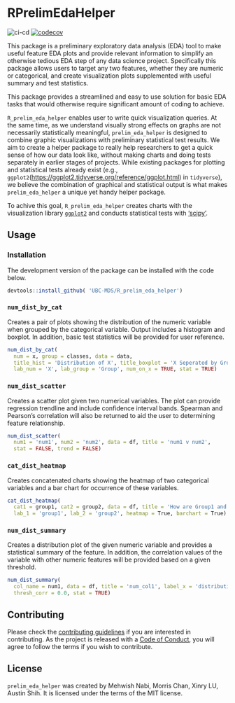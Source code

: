 
<!-- README.md is generated from README.Rmd. Please edit that file -->

# RPrelimEdaHelper

<!-- badges: start -->
![ci-cd](https://github.com/UBC-MDS/prelim_eda_helper/actions/workflows/ci-cd.yml/badge.svg) [![codecov](https://codecov.io/gh/UBC-MDS/R_Prelim_Eda_Helper/branch/main/graph/badge.svg?token=7BpWZihHxW)](https://codecov.io/gh/UBC-MDS/R_Prelim_Eda_Helper)
<!-- badges: end -->

This package is a preliminary exploratory data analysis (EDA) tool to
make useful feature EDA plots and provide relevant information to
simplify an otherwise tedious EDA step of any data science project.
Specifically this package allows users to target any two features,
whether they are numeric or categorical, and create visualization plots
supplemented with useful summary and test statistics.

This package provides a streamlined and easy to use solution for basic
EDA tasks that would otherwise require significant amount of coding to
achieve.

`R_prelim_eda_helper` enables user to write quick visualization queries.
At the same time, as we understand visually strong effects on graphs are
not necessarily statistically meaningful, `prelim_eda_helper` is
designed to combine graphic visualizations with preliminary statistical
test results. We aim to create a helper package to really help
researchers to get a quick sense of how our data look like, without
making charts and doing tests separately in earlier stages of projects.
While existing packages for plotting and statistical tests already exist
(e.g., `ggplot2`(<https://ggplot2.tidyverse.org/reference/ggplot.html>)
in `tidyverse`), we believe the combination of graphical and statistical
output is what makes `prelim_eda_helper` a unique yet handy helper
package.

To achive this goal, `R_prelim_eda_helper` creates charts with the
visualization library
[`ggplot2`](https://ggplot2.tidyverse.org/reference/ggplot.html) and
conducts statistical tests with [‘scipy’](https://scipy.org/).

## Usage

### Installation

The development version of the package can be installed with the code
below.

``` r
devtools::install_github( 'UBC-MDS/R_prelim_eda_helper')
```

### `num_dist_by_cat`

Creates a pair of plots showing the distribution of the numeric variable
when grouped by the categorical variable. Output includes a histogram
and boxplot. In addition, basic test statistics will be provided for
user reference.

``` r
num_dist_by_cat(
  num = x, group = classes, data = data,
  title_hist = 'Distribution of X', title_boxplot = 'X Seperated by Group',
  lab_num = 'X', lab_group = 'Group', num_on_x = TRUE, stat = TRUE)
```

### `num_dist_scatter`

Creates a scatter plot given two numerical variables. The plot can
provide regression trendline and include confidence interval bands.
Spearman and Pearson’s correlation will also be returned to aid the user
to determining feature relationship.

``` r
num_dist_scatter(
  num1 = 'num1', num2 = 'num2', data = df, title = 'num1 v num2',
  stat = FALSE, trend = FALSE)
```

### `cat_dist_heatmap`

Creates concatenated charts showing the heatmap of two categorical
variables and a bar chart for occurrence of these variables.

``` r
cat_dist_heatmap(
  cat1 = group1, cat2 = group2, data = df, title = 'How are Group1 and Group2 distributed?',
  lab_1 = 'group1', lab_2 = 'group2', heatmap = True, barchart = True)
```

### `num_dist_summary`

Creates a distribution plot of the given numeric variable and provides a
statistical summary of the feature. In addition, the correlation values
of the variable with other numeric features will be provided based on a
given threshold.

``` r
num_dist_summary(
  col_name = num1, data = df, title = 'num_col1', label_x = 'distribution of num1',
  thresh_corr = 0.0, stat = TRUE)
```

## Contributing

Please check the [contributing
guidelines](https://github.com/UBC-MDS/R_Prelim_Eda_Helper/blob/main/.github/CONTRIBUTING.md)
if you are interested in contributing. As the project is released with a
[Code of
Conduct](https://github.com/UBC-MDS/R_Prelim_Eda_Helper/blob/main/CODE_OF_CONDUCT.md),
you will agree to follow the terms if you wish to contribute.

## License

`prelim_eda_helper` was created by Mehwish Nabi, Morris Chan, Xinry LU,
Austin Shih. It is licensed under the terms of the MIT license.
